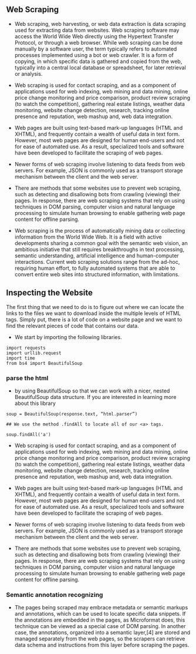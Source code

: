 ## Web Scraping

- Web scraping, web harvesting, or web data extraction is data scraping used for extracting data from websites. Web scraping software may access the World Wide Web directly using the Hypertext Transfer Protocol, or through a web browser. While web scraping can be done manually by a software user, the term typically refers to automated processes implemented using a bot or web crawler. It is a form of copying, in which specific data is gathered and copied from the web, typically into a central local database or spreadsheet, for later retrieval or analysis.

- Web scraping is used for contact scraping, and as a component of applications used for web indexing, web mining and data mining, online price change monitoring and price comparison, product review scraping (to watch the competition), gathering real estate listings, weather data monitoring, website change detection, research, tracking online presence and reputation, web mashup and, web data integration.

- Web pages are built using text-based mark-up languages (HTML and XHTML), and frequently contain a wealth of useful data in text form. However, most web pages are designed for human end-users and not for ease of automated use. As a result, specialized tools and software have been developed to facilitate the scraping of web pages.

- Newer forms of web scraping involve listening to data feeds from web servers. For example, JSON is commonly used as a transport storage mechanism between the client and the web server.

- There are methods that some websites use to prevent web scraping, such as detecting and disallowing bots from crawling (viewing) their pages. In response, there are web scraping systems that rely on using techniques in DOM parsing, computer vision and natural language processing to simulate human browsing to enable gathering web page content for offline parsing.

- Web scraping is the process of automatically mining data or collecting information from the World Wide Web. It is a field with active developments sharing a common goal with the semantic web vision, an ambitious initiative that still requires breakthroughs in text processing, semantic understanding, artificial intelligence and human-computer interactions. Current web scraping solutions range from the ad-hoc, requiring human effort, to fully automated systems that are able to convert entire web sites into structured information, with limitations.

## Inspecting the Website
The first thing that we need to do is to figure out where we can locate the links to the files we want to download inside the multiple levels of HTML tags. Simply put, there is a lot of code on a website page and we want to find the relevant pieces of code that contains our data.

- We start by importing the following libraries. 

```
import requests
import urllib.request
import time
from bs4 import BeautifulSoup
```

### parse the html
- by using BeautifulSoup so that we can work with a nicer, nested BeautifulSoup data structure. If you are interested in learning more about this library

```
soup = BeautifulSoup(response.text, “html.parser”)

## We use the method .findAll to locate all of our <a> tags.
  
soup.findAll('a') 
```

- Web scraping is used for contact scraping, and as a component of applications used for web indexing, web mining and data mining, online price change monitoring and price comparison, product review scraping (to watch the competition), gathering real estate listings, weather data monitoring, website change detection, research, tracking online presence and reputation, web mashup and, web data integration.

- Web pages are built using text-based mark-up languages (HTML and XHTML), and frequently contain a wealth of useful data in text form. However, most web pages are designed for human end-users and not for ease of automated use. As a result, specialized tools and software have been developed to facilitate the scraping of web pages.

- Newer forms of web scraping involve listening to data feeds from web servers. For example, JSON is commonly used as a transport storage mechanism between the client and the web server.

- There are methods that some websites use to prevent web scraping, such as detecting and disallowing bots from crawling (viewing) their pages. In response, there are web scraping systems that rely on using techniques in DOM parsing, computer vision and natural language processing to simulate human browsing to enable gathering web page content for offline parsing.

### Semantic annotation recognizing
- The pages being scraped may embrace metadata or semantic markups and annotations, which can be used to locate specific data snippets. If the annotations are embedded in the pages, as Microformat does, this technique can be viewed as a special case of DOM parsing. In another case, the annotations, organized into a semantic layer,[4] are stored and managed separately from the web pages, so the scrapers can retrieve data schema and instructions from this layer before scraping the pages.
